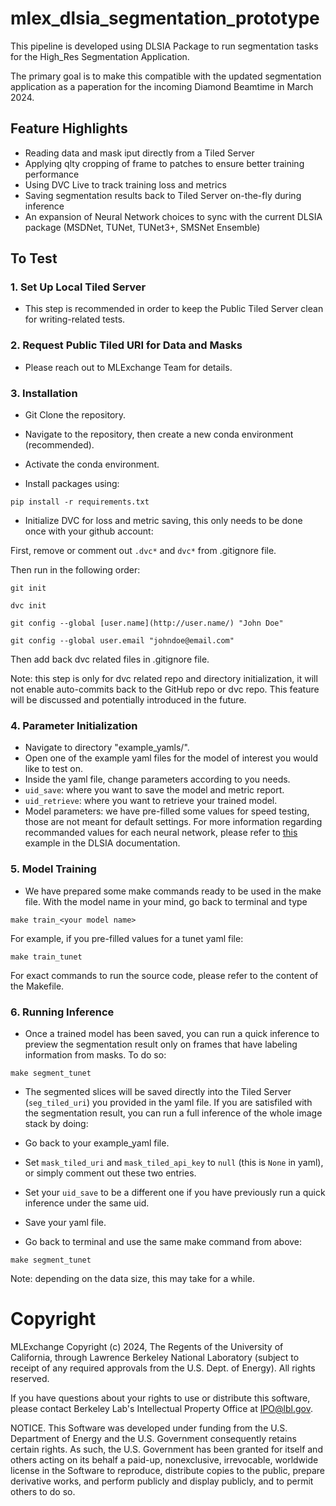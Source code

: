 # mlex_dlsia_segmentation_prototype

This pipeline is developed using DLSIA Package to run segmentation tasks for the High_Res Segmentation Application.

The primary goal is to make this compatible with the updated segmentation application as a paperation for the incoming Diamond Beamtime in March 2024.

## Feature Highlights

- Reading data and mask iput directly from a Tiled Server
- Applying qlty cropping of frame to patches to ensure better training performance
- Using DVC Live to track training loss and metrics
- Saving segmentation results back to Tiled Server on-the-fly during inference
- An expansion of Neural Network choices to sync with the current DLSIA package (MSDNet, TUNet, TUNet3+, SMSNet Ensemble)

## To Test

### 1. Set Up Local Tiled Server

- This step is recommended in order to keep the Public Tiled Server clean for writing-related tests.

### 2. Request Public Tiled URI for Data and Masks

- Please reach out to MLExchange Team for details.

### 3. Installation

- Git Clone the repository.

 - Navigate to the repository, then create a new conda environment (recommended).

- Activate the conda environment.

- Install packages using:

```
pip install -r requirements.txt
```
- Initialize DVC for loss and metric saving, this only needs to be done once with your github account:

First, remove or comment out `.dvc*` and `dvc*` from .gitignore file.

Then run in the following order:

```
git init

dvc init

git config --global [user.name](http://user.name/) "John Doe"

git config --global user.email "johndoe@email.com"
```

Then add back dvc related files in .gitignore file.

Note: this step is only for dvc related repo and directory initialization, it will not enable auto-commits back to the GitHub repo or dvc repo. This feature will be discussed and potentially introduced in the future.

### 4. Parameter Initialization

- Navigate to directory "example_yamls/".
- Open one of the example yaml files for the model of interest you would like to test on.
- Inside the yaml file, change parameters according to you needs.
- `uid_save`: where you want to save the model and metric report.
- `uid_retrieve`: where you want to retrieve your trained model.
- Model parameters: we have pre-filled some values for speed testing, those are not meant for default settings. For more information regarding recommanded values for each neural network, please refer to [this](https://dlsia.readthedocs.io/en/latest/tutorialLinks/segmentation_MSDNet_TUNet_TUNet3plus.html) example in the DLSIA documentation.

### 5. Model Training

- We have prepared some make commands ready to be used in the make file. With the model name in your mind, go back to terminal and type

```
make train_<your model name>
```

For example, if you pre-filled values for a tunet yaml file:
```
make train_tunet
```
For exact commands to run the source code, please refer to the content of the Makefile.

### 6. Running Inference

- Once a trained model has been saved, you can run a quick inference to preview the segmentation result only on frames that have labeling information from masks. To do so:

```
make segment_tunet
```

- The segmented slices will be saved directly into the Tiled Server (`seg_tiled_uri`) you provided in the yaml file. If you are satisfiled with the segmentation result, you can run a full inference of the whole image stack by doing:

- Go back to your example_yaml file.
- Set `mask_tiled_uri` and `mask_tiled_api_key` to `null` (this is `None` in yaml), or simply comment out these two entries.
- Set your `uid_save` to be a different one if you have previously run a quick inference under the same uid.
- Save your yaml file.
- Go back to terminal and use the same make command from above:

```
make segment_tunet
```

Note: depending on the data size, this may take for a while.


# Copyright
MLExchange Copyright (c) 2024, The Regents of the University of California, through Lawrence Berkeley National Laboratory (subject to receipt of any required approvals from the U.S. Dept. of Energy). All rights reserved.

If you have questions about your rights to use or distribute this software, please contact Berkeley Lab's Intellectual Property Office at IPO@lbl.gov.

NOTICE.  This Software was developed under funding from the U.S. Department of Energy and the U.S. Government consequently retains certain rights.  As such, the U.S. Government has been granted for itself and others acting on its behalf a paid-up, nonexclusive, irrevocable, worldwide license in the Software to reproduce, distribute copies to the public, prepare derivative works, and perform publicly and display publicly, and to permit others to do so.

